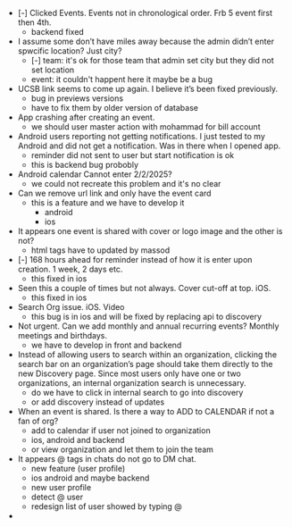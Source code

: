 - [-] Clicked Events. Events not in chronological order. Frb 5 event first then 4th.
	- backend fixed
- I assume some don’t have miles away because the admin didn’t enter spwcific location? Just city?
	- [-] team: it's ok for those team that admin set city but they did not set location
	- event: it couldn't happent here it maybe be a bug
- UCSB link seems to come up again. I believe it’s been fixed previously.
	- bug in previews versions 
	- have to fix them by older version of database
- App crashing after creating an event.
	- we should user master action with mohammad for bill account
- Android users reporting not getting notifications. I just tested to my Android and did not get a notification. Was in there when I opened app.
	- reminder did not sent  to user but start notification is ok
	- this is backend bug probobly
- Android calendar  Cannot enter 2/2/2025?
	- we could not recreate this  problem and it's no clear
- Can we remove url link and only have the event card
	- this is a feature and we have to develop it
		- android
		- ios
- It appears one event is shared with cover or logo image and the other is not?
	-  html tags have to updated by massod
- [-] 168 hours ahead for reminder instead of how it is enter upon creation. 1 week, 2 days etc.
	- this fixed in ios
- Seen this a couple of times but not always. Cover cut-off at top. iOS.
	- this fixed in ios
- Search Org issue. iOS. Video
	- this bug is in ios and will be fixed by replacing api to discovery
- Not urgent. Can we add monthly and annual recurring events? Monthly meetings and birthdays.
	- we have to develop in front and backend
- Instead of allowing users to search within an organization, clicking the search bar on an organization’s page should take them directly to the new Discovery page. Since most users only have one or two organizations, an internal organization search is unnecessary.
	- do we have to click in internal search to go into discovery
	- or add discovery instead of updates
- When an event is shared. Is there a way to ADD to CALENDAR if not a fan of org?
	- add to calendar if user not joined to organization
	- ios, android and backend
	- or view organization  and let them to join the team
- It appears @ tags in chats do not go to DM chat.
	- new feature (user profile)
	- ios android and maybe backend
	- new user profile
	- detect @ user
	- redesign list of user showed by typing @
- 